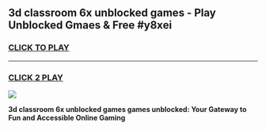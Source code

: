 
## 3d classroom 6x unblocked games - Play Unblocked Gmaes & Free #y8xei
<h3>
<a href="https://premium.freeplayer.one?title=3d_classroom_6x_unblocked_games&ref=03M">CLICK TO PLAY</a></h3>
<hr>

<h3>
<a href="https://premium.freeplayer.one?title=3d_classroom_6x_unblocked_games&ref=03M">CLICK 2 PLAY</a>
  
</h3>

<a href="https://premium.freeplayer.one?title=3d_classroom_6x_unblocked_games&ref=03M"><img src="https://clearcache.store/games.png"></a>


**3d classroom 6x unblocked games games unblocked: Your Gateway to Fun and Accessible Online Gaming**

